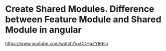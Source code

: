 # Create Shared Modules. Difference between Feature Module and Shared Module in angular
https://www.youtube.com/watch?v=CDHaZYI6Elo
